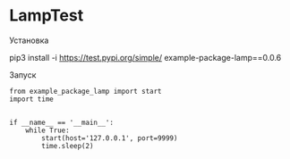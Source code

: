 # LampTest

Установка

pip3 install -i https://test.pypi.org/simple/ example-package-lamp==0.0.6

Запуск
```
from example_package_lamp import start
import time


if __name__ == '__main__':
    while True:
        start(host='127.0.0.1', port=9999)
        time.sleep(2)
 ```
